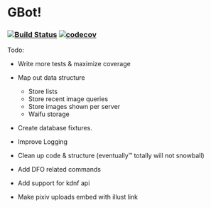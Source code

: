 # GBot! 
### [![Build Status](https://travis-ci.org/NthMetal/gbot.svg?branch=master)](https://travis-ci.org/NthMetal/gbot) [![codecov](https://codecov.io/gh/NthMetal/gbot/branch/master/graph/badge.svg)](https://codecov.io/gh/NthMetal/gbot)

Todo:

* Write more tests & maximize coverage

* Map out data structure

    * Store lists
    * Store recent image queries
    * Store images shown per server
    * Waifu storage

* Create database fixtures.

* Improve Logging

* Clean up code & structure (eventually:tm: totally will not snowball)

* Add DFO related commands

* Add support for kdnf api

* Make pixiv uploads embed with illust link



